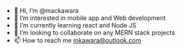 - 👋 Hi, I’m @mackawara
- 👀 I’m interested in mobile app and Web development
- 🌱 I’m currently learning react and Node JS
- 💞️ I’m looking to collaborate on any MERN stack projects
- 📫 How to reach me mkawara@outlook.com

<!---
mackawara/mackawara is a ✨ special ✨ repository because its `README.md` (this file) appears on your GitHub profile.
You can click the Preview link to take a look at your changes.
--->
